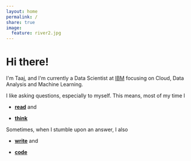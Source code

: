 ```yaml
---
layout: home
permalink: /
share: true
image:
  feature: river2.jpg
---
```


<!-- This is commented out. -->

# Hi there!

I'm Taaj, and I'm currently a Data Scientist at <a href="https://www.ibm.com/us-en/?ar=1/">IBM</a> focusing on Cloud, Data Analysis and Machine Learning.

I like asking questions, especially to myself. This means, most of my time I

* **[read](https://www.goodreads.com/user/show/79583019-taaj-cheema)** and

* **[think](https://taajcheema.github.io/projects/)**

Sometimes, when I stumble upon an answer, I also

* **[write](https://taajcheema.github.io/research/)** and

* **[code](https://github.com/taajcheema)**
